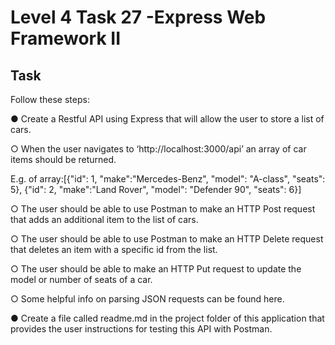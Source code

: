 # Level 4 Task 27 -Express Web Framework II

## Task

Follow these steps:

● Create a Restful API using Express that will allow the user to store a list of cars.

○ When the user navigates to ‘http://localhost:3000/api’ an array of car items should be returned.

E.g. of array:[{"id": 1, "make":"Mercedes-Benz", "model": "A-class", "seats": 5}, {"id": 2, "make":"Land Rover", "model": "Defender 90", "seats": 6}]

○ The user should be able to use Postman to make an HTTP Post request that adds an additional item to the list of cars.

○ The user should be able to use Postman to make an HTTP Delete request that deletes an item with a specific id from the list.

○ The user should be able to make an HTTP Put request to update the model or number of seats of a car.

○ Some helpful info on parsing JSON requests can be found here.

● Create a file called readme.md in the project folder of this application that provides the user instructions for testing this API with Postman.
